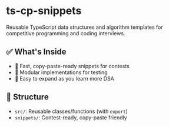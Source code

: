 # ts-cp-snippets

Reusable TypeScript data structures and algorithm templates for competitive programming and coding interviews.

## ✅ What's Inside

- 🚀 Fast, copy-paste-ready snippets for contests
- 🧱 Modular implementations for testing
- 🧠 Easy to expand as you learn more DSA

## 📂 Structure

- `src/`: Reusable classes/functions (with `export`)
- `snippets/`: Contest-ready, copy-paste friendly
